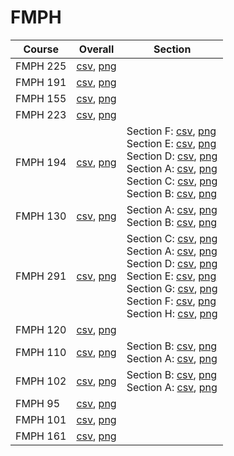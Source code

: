 # FMPH

| Course | Overall | Section |
| ------ | ------- | ------- |
| FMPH 225 | [csv](https://github.com/UCSD-Historical-Enrollment-Data//Users/ryanbatubara/Desktop/2024Spring/blob/main/overall/FMPH%20225.csv), [png](https://raw.githubusercontent.com/UCSD-Historical-Enrollment-Data//Users/ryanbatubara/Desktop/2024Spring/main/plot_overall/FMPH%20225.png) |  |
| FMPH 191 | [csv](https://github.com/UCSD-Historical-Enrollment-Data//Users/ryanbatubara/Desktop/2024Spring/blob/main/overall/FMPH%20191.csv), [png](https://raw.githubusercontent.com/UCSD-Historical-Enrollment-Data//Users/ryanbatubara/Desktop/2024Spring/main/plot_overall/FMPH%20191.png) |  |
| FMPH 155 | [csv](https://github.com/UCSD-Historical-Enrollment-Data//Users/ryanbatubara/Desktop/2024Spring/blob/main/overall/FMPH%20155.csv), [png](https://raw.githubusercontent.com/UCSD-Historical-Enrollment-Data//Users/ryanbatubara/Desktop/2024Spring/main/plot_overall/FMPH%20155.png) |  |
| FMPH 223 | [csv](https://github.com/UCSD-Historical-Enrollment-Data//Users/ryanbatubara/Desktop/2024Spring/blob/main/overall/FMPH%20223.csv), [png](https://raw.githubusercontent.com/UCSD-Historical-Enrollment-Data//Users/ryanbatubara/Desktop/2024Spring/main/plot_overall/FMPH%20223.png) |  |
| FMPH 194 | [csv](https://github.com/UCSD-Historical-Enrollment-Data//Users/ryanbatubara/Desktop/2024Spring/blob/main/overall/FMPH%20194.csv), [png](https://raw.githubusercontent.com/UCSD-Historical-Enrollment-Data//Users/ryanbatubara/Desktop/2024Spring/main/plot_overall/FMPH%20194.png) | Section F: [csv](https://github.com/UCSD-Historical-Enrollment-Data//Users/ryanbatubara/Desktop/2024Spring/blob/main/section/FMPH%20194_F.csv), [png](https://raw.githubusercontent.com/UCSD-Historical-Enrollment-Data//Users/ryanbatubara/Desktop/2024Spring/main/plot_section/FMPH%20194_F.png)<br>Section E: [csv](https://github.com/UCSD-Historical-Enrollment-Data//Users/ryanbatubara/Desktop/2024Spring/blob/main/section/FMPH%20194_E.csv), [png](https://raw.githubusercontent.com/UCSD-Historical-Enrollment-Data//Users/ryanbatubara/Desktop/2024Spring/main/plot_section/FMPH%20194_E.png)<br>Section D: [csv](https://github.com/UCSD-Historical-Enrollment-Data//Users/ryanbatubara/Desktop/2024Spring/blob/main/section/FMPH%20194_D.csv), [png](https://raw.githubusercontent.com/UCSD-Historical-Enrollment-Data//Users/ryanbatubara/Desktop/2024Spring/main/plot_section/FMPH%20194_D.png)<br>Section A: [csv](https://github.com/UCSD-Historical-Enrollment-Data//Users/ryanbatubara/Desktop/2024Spring/blob/main/section/FMPH%20194_A.csv), [png](https://raw.githubusercontent.com/UCSD-Historical-Enrollment-Data//Users/ryanbatubara/Desktop/2024Spring/main/plot_section/FMPH%20194_A.png)<br>Section C: [csv](https://github.com/UCSD-Historical-Enrollment-Data//Users/ryanbatubara/Desktop/2024Spring/blob/main/section/FMPH%20194_C.csv), [png](https://raw.githubusercontent.com/UCSD-Historical-Enrollment-Data//Users/ryanbatubara/Desktop/2024Spring/main/plot_section/FMPH%20194_C.png)<br>Section B: [csv](https://github.com/UCSD-Historical-Enrollment-Data//Users/ryanbatubara/Desktop/2024Spring/blob/main/section/FMPH%20194_B.csv), [png](https://raw.githubusercontent.com/UCSD-Historical-Enrollment-Data//Users/ryanbatubara/Desktop/2024Spring/main/plot_section/FMPH%20194_B.png) |
| FMPH 130 | [csv](https://github.com/UCSD-Historical-Enrollment-Data//Users/ryanbatubara/Desktop/2024Spring/blob/main/overall/FMPH%20130.csv), [png](https://raw.githubusercontent.com/UCSD-Historical-Enrollment-Data//Users/ryanbatubara/Desktop/2024Spring/main/plot_overall/FMPH%20130.png) | Section A: [csv](https://github.com/UCSD-Historical-Enrollment-Data//Users/ryanbatubara/Desktop/2024Spring/blob/main/section/FMPH%20130_A.csv), [png](https://raw.githubusercontent.com/UCSD-Historical-Enrollment-Data//Users/ryanbatubara/Desktop/2024Spring/main/plot_section/FMPH%20130_A.png)<br>Section B: [csv](https://github.com/UCSD-Historical-Enrollment-Data//Users/ryanbatubara/Desktop/2024Spring/blob/main/section/FMPH%20130_B.csv), [png](https://raw.githubusercontent.com/UCSD-Historical-Enrollment-Data//Users/ryanbatubara/Desktop/2024Spring/main/plot_section/FMPH%20130_B.png) |
| FMPH 291 | [csv](https://github.com/UCSD-Historical-Enrollment-Data//Users/ryanbatubara/Desktop/2024Spring/blob/main/overall/FMPH%20291.csv), [png](https://raw.githubusercontent.com/UCSD-Historical-Enrollment-Data//Users/ryanbatubara/Desktop/2024Spring/main/plot_overall/FMPH%20291.png) | Section C: [csv](https://github.com/UCSD-Historical-Enrollment-Data//Users/ryanbatubara/Desktop/2024Spring/blob/main/section/FMPH%20291_C.csv), [png](https://raw.githubusercontent.com/UCSD-Historical-Enrollment-Data//Users/ryanbatubara/Desktop/2024Spring/main/plot_section/FMPH%20291_C.png)<br>Section A: [csv](https://github.com/UCSD-Historical-Enrollment-Data//Users/ryanbatubara/Desktop/2024Spring/blob/main/section/FMPH%20291_A.csv), [png](https://raw.githubusercontent.com/UCSD-Historical-Enrollment-Data//Users/ryanbatubara/Desktop/2024Spring/main/plot_section/FMPH%20291_A.png)<br>Section D: [csv](https://github.com/UCSD-Historical-Enrollment-Data//Users/ryanbatubara/Desktop/2024Spring/blob/main/section/FMPH%20291_D.csv), [png](https://raw.githubusercontent.com/UCSD-Historical-Enrollment-Data//Users/ryanbatubara/Desktop/2024Spring/main/plot_section/FMPH%20291_D.png)<br>Section E: [csv](https://github.com/UCSD-Historical-Enrollment-Data//Users/ryanbatubara/Desktop/2024Spring/blob/main/section/FMPH%20291_E.csv), [png](https://raw.githubusercontent.com/UCSD-Historical-Enrollment-Data//Users/ryanbatubara/Desktop/2024Spring/main/plot_section/FMPH%20291_E.png)<br>Section G: [csv](https://github.com/UCSD-Historical-Enrollment-Data//Users/ryanbatubara/Desktop/2024Spring/blob/main/section/FMPH%20291_G.csv), [png](https://raw.githubusercontent.com/UCSD-Historical-Enrollment-Data//Users/ryanbatubara/Desktop/2024Spring/main/plot_section/FMPH%20291_G.png)<br>Section F: [csv](https://github.com/UCSD-Historical-Enrollment-Data//Users/ryanbatubara/Desktop/2024Spring/blob/main/section/FMPH%20291_F.csv), [png](https://raw.githubusercontent.com/UCSD-Historical-Enrollment-Data//Users/ryanbatubara/Desktop/2024Spring/main/plot_section/FMPH%20291_F.png)<br>Section H: [csv](https://github.com/UCSD-Historical-Enrollment-Data//Users/ryanbatubara/Desktop/2024Spring/blob/main/section/FMPH%20291_H.csv), [png](https://raw.githubusercontent.com/UCSD-Historical-Enrollment-Data//Users/ryanbatubara/Desktop/2024Spring/main/plot_section/FMPH%20291_H.png) |
| FMPH 120 | [csv](https://github.com/UCSD-Historical-Enrollment-Data//Users/ryanbatubara/Desktop/2024Spring/blob/main/overall/FMPH%20120.csv), [png](https://raw.githubusercontent.com/UCSD-Historical-Enrollment-Data//Users/ryanbatubara/Desktop/2024Spring/main/plot_overall/FMPH%20120.png) |  |
| FMPH 110 | [csv](https://github.com/UCSD-Historical-Enrollment-Data//Users/ryanbatubara/Desktop/2024Spring/blob/main/overall/FMPH%20110.csv), [png](https://raw.githubusercontent.com/UCSD-Historical-Enrollment-Data//Users/ryanbatubara/Desktop/2024Spring/main/plot_overall/FMPH%20110.png) | Section B: [csv](https://github.com/UCSD-Historical-Enrollment-Data//Users/ryanbatubara/Desktop/2024Spring/blob/main/section/FMPH%20110_B.csv), [png](https://raw.githubusercontent.com/UCSD-Historical-Enrollment-Data//Users/ryanbatubara/Desktop/2024Spring/main/plot_section/FMPH%20110_B.png)<br>Section A: [csv](https://github.com/UCSD-Historical-Enrollment-Data//Users/ryanbatubara/Desktop/2024Spring/blob/main/section/FMPH%20110_A.csv), [png](https://raw.githubusercontent.com/UCSD-Historical-Enrollment-Data//Users/ryanbatubara/Desktop/2024Spring/main/plot_section/FMPH%20110_A.png) |
| FMPH 102 | [csv](https://github.com/UCSD-Historical-Enrollment-Data//Users/ryanbatubara/Desktop/2024Spring/blob/main/overall/FMPH%20102.csv), [png](https://raw.githubusercontent.com/UCSD-Historical-Enrollment-Data//Users/ryanbatubara/Desktop/2024Spring/main/plot_overall/FMPH%20102.png) | Section B: [csv](https://github.com/UCSD-Historical-Enrollment-Data//Users/ryanbatubara/Desktop/2024Spring/blob/main/section/FMPH%20102_B.csv), [png](https://raw.githubusercontent.com/UCSD-Historical-Enrollment-Data//Users/ryanbatubara/Desktop/2024Spring/main/plot_section/FMPH%20102_B.png)<br>Section A: [csv](https://github.com/UCSD-Historical-Enrollment-Data//Users/ryanbatubara/Desktop/2024Spring/blob/main/section/FMPH%20102_A.csv), [png](https://raw.githubusercontent.com/UCSD-Historical-Enrollment-Data//Users/ryanbatubara/Desktop/2024Spring/main/plot_section/FMPH%20102_A.png) |
| FMPH 95 | [csv](https://github.com/UCSD-Historical-Enrollment-Data//Users/ryanbatubara/Desktop/2024Spring/blob/main/overall/FMPH%2095.csv), [png](https://raw.githubusercontent.com/UCSD-Historical-Enrollment-Data//Users/ryanbatubara/Desktop/2024Spring/main/plot_overall/FMPH%2095.png) |  |
| FMPH 101 | [csv](https://github.com/UCSD-Historical-Enrollment-Data//Users/ryanbatubara/Desktop/2024Spring/blob/main/overall/FMPH%20101.csv), [png](https://raw.githubusercontent.com/UCSD-Historical-Enrollment-Data//Users/ryanbatubara/Desktop/2024Spring/main/plot_overall/FMPH%20101.png) |  |
| FMPH 161 | [csv](https://github.com/UCSD-Historical-Enrollment-Data//Users/ryanbatubara/Desktop/2024Spring/blob/main/overall/FMPH%20161.csv), [png](https://raw.githubusercontent.com/UCSD-Historical-Enrollment-Data//Users/ryanbatubara/Desktop/2024Spring/main/plot_overall/FMPH%20161.png) |  |
